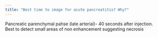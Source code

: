 ```yaml
---
title: "Best time to image for acute pancreatitis? Why?"
---
```

Pancreatic parenchymal pahse (late arterial)- 40 seconds after injection. Best to detect small areas of non enhancement suggesting necrosis

